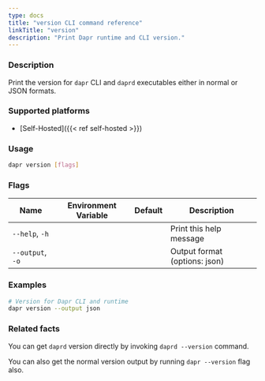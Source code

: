 ```yaml
---
type: docs
title: "version CLI command reference"
linkTitle: "version"
description: "Print Dapr runtime and CLI version."
---
```


### Description

Print the version for `dapr` CLI and `daprd` executables either in normal or JSON formats.

### Supported platforms

- [Self-Hosted]({{< ref self-hosted >}})

### Usage

```bash
dapr version [flags]
```

### Flags

| Name | Environment Variable | Default | Description
| --- | --- | --- | --- |
| `--help`, `-h` | | | Print this help message |
| `--output`, `-o` | | | Output format (options: json) |

### Examples 

```bash
# Version for Dapr CLI and runtime
dapr version --output json
```

### Related facts

You can get `daprd` version directly by invoking `daprd --version` command.


You can also get the normal version output by running `dapr --version` flag also.
